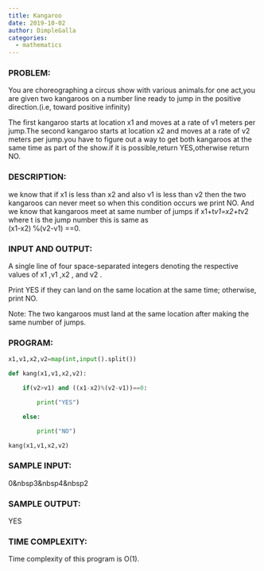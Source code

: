 ```yaml
---
title: Kangaroo
date: 2019-10-02
author: DimpleGalla
categories:
  - mathematics
---
```



### PROBLEM:
You are choreographing a circus show with various animals.for one act,you are given two kangaroos on a number line ready to jump in the positive direction.(i.e, toward positive infinity)

The first kangaroo starts at location x1 and moves at a rate of v1 meters per jump.The second kangaroo starts at location x2 and moves at a rate of v2 meters per jump.you have to figure out a way to get both kangaroos at the same time as part of the show.if it is possible,return YES,otherwise return NO.



### DESCRIPTION:
we know that if x1 is less than x2 and also v1 is less than v2 then the two kangaroos can never meet so when this condition occurs we print NO. And we know that  kangaroos meet at same number of jumps if x1+t*v1=x2+t*v2 where t is the jump number this is same as
<br />
(x1-x2) ℅(v2-v1) ==0.



### INPUT AND OUTPUT:
A single line of four space-separated integers denoting the respective values of x1 ,v1 ,x2 , and v2 .

Print YES if they can land on the same location at the same time; otherwise, print NO.

Note: The two kangaroos must land at the same location after making the same number of jumps.



### PROGRAM:
```python
x1,v1,x2,v2=map(int,input().split())

def kang(x1,v1,x2,v2):

    if(v2>v1) and ((x1-x2)%(v2-v1))==0:

        print("YES")

    else:

        print("NO")

kang(x1,v1,x2,v2)  
```


### SAMPLE INPUT:
0&nbsp3&nbsp4&nbsp2



### SAMPLE OUTPUT:
YES



### TIME COMPLEXITY:



Time complexity of this program is O(1).